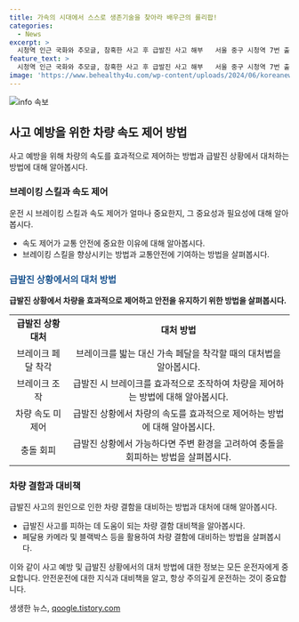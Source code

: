 ```yaml
---
title: 가속의 시대에서 스스로 생존기술을 찾아라 배우근의 롤리팝!
categories:
  - News
excerpt: >
  시청역 인근 국화와 추모글, 참혹한 사고 후 급발진 사고 해부   서울 중구 시청역 7번 출구 인근에서 발생한 참사 후 경찰이 사고 차량을 국과수로 견인했다. 급발진 사고의 의심이 높아졌지만, 급발진 사고에 대한 입증 책임은 운전자 몫이며, 법안 처리가 미흡한 상황을 설명했다. 급발진 시 대처 방법과 차량 결함 증거 확보에 대한 정보도 제공하며, 운전자가 자체적으로 대비해야 함을 강조했다. 한편, 사고 현장에는 국화와 추모글이 놓여져 있어 참혹한 사고로 숨진 이들을 추모하는 분위기였다.
feature_text: >
  시청역 인근 국화와 추모글, 참혹한 사고 후 급발진 사고 해부   서울 중구 시청역 7번 출구 인근에서 발생한 참사 후 경찰이 사고 차량을 국과수로 견인했다. 급발진 사고의 의심이 높아졌지만, 급발진 사고에 대한 입증 책임은 운전자 몫이며, 법안 처리가 미흡한 상황을 설명했다. 급발진 시 대처 방법과 차량 결함 증거 확보에 대한 정보도 제공하며, 운전자가 자체적으로 대비해야 함을 강조했다. 한편, 사고 현장에는 국화와 추모글이 놓여져 있어 참혹한 사고로 숨진 이들을 추모하는 분위기였다.
image: 'https://www.behealthy4u.com/wp-content/uploads/2024/06/koreanews.jpg'
---
```


<p><img src="https://www.behealthy4u.com/wp-content/uploads/2024/06/koreanews.jpg" alt="info 속보" /></p>

<h2 data-ke-size="size26">사고 예방을 위한 차량 속도 제어 방법</h2>

<p data-ke-size="size16">사고 예방을 위해 차량의 속도를 효과적으로 제어하는 방법과 급발진 상황에서 대처하는 방법에 대해 알아봅시다.</p>

<h3>브레이킹 스킬과 속도 제어</h3>

<p data-ke-size="size16">운전 시 브레이킹 스킬과 속도 제어가 얼마나 중요한지, 그 중요성과 필요성에 대해 알아봅시다.</p>

<ul>
    <li>속도 제어가 교통 안전에 중요한 이유에 대해 알아봅시다.</li>
    <li>브레이킹 스킬을 향상시키는 방법과 교통안전에 기여하는 방법을 살펴봅시다.</li>
</ul>

<h3><span style="color: #1a5490;">급발진 상황에서의 대처 방법</span></h3>

<p data-ke-size="size16"><b>급발진 상황에서 차량을 효과적으로 제어하고 안전을 유지하기 위한 방법을 살펴봅시다.</b></p>

<table>
    <tr>
        <td style="text-align: center; height: 17px;"><b>급발진 상황 대처</b></td>
        <td style="text-align: center; height: 17px;"><b>대처 방법</b></td>
    </tr>
    <tr>
        <td style="text-align: center; height: 17px;">브레이크 페달 착각</td>
        <td style="text-align: center; height: 17px;">브레이크를 밟는 대신 가속 페달을 착각할 때의 대처법을 알아봅시다.</td>
    </tr>
    <tr>
        <td style="text-align: center; height: 17px;">브레이크 조작</td>
        <td style="text-align: center; height: 17px;">급발진 시 브레이크를 효과적으로 조작하여 차량을 제어하는 방법에 대해 알아봅시다.</td>
    </tr>
    <tr>
        <td style="text-align: center; height: 17px;">차량 속도 미제어</td>
        <td style="text-align: center; height: 17px;">급발진 상황에서 차량의 속도를 효과적으로 제어하는 방법에 대해 알아봅시다.</td>
    </tr>
    <tr>
        <td style="text-align: center; height: 17px;">충돌 회피</td>
        <td style="text-align: center; height: 17px;">급발진 상황에서 가능하다면 주변 환경을 고려하여 충돌을 회피하는 방법을 살펴봅시다.</td>
    </tr>
</table>

<h3>차량 결함과 대비책</h3>

<p data-ke-size="size16">급발진 사고의 원인으로 인한 차량 결함을 대비하는 방법과 대처에 대해 알아봅시다.</p>

<ul>
    <li>급발진 사고를 피하는 데 도움이 되는 차량 결함 대비책을 알아봅시다.</li>
    <li>페달용 카메라 및 블랙박스 등을 활용하여 차량 결함에 대비하는 방법을 살펴봅시다.</li>
</ul>

<p>이와 같이 사고 예방 및 급발진 상황에서의 대처 방법에 대한 정보는 모든 운전자에게 중요합니다. 안전운전에 대한 지식과 대비책을 알고, 항상 주의깊게 운전하는 것이 중요합니다.</p>
생생한 뉴스, <a href="https://qoogle.tistory.com" rel="dofollow">qoogle.tistory.com</a>


